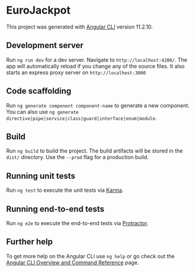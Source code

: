 # EuroJackpot

This project was generated with [Angular CLI](https://github.com/angular/angular-cli) version 11.2.10.

## Development server

Run `ng run dev` for a dev server. Navigate to `http://localhost:4200/`. The app will automatically reload if you change any of the source files.
It also starts an express proxy server on `http://localhost:3000`

## Code scaffolding

Run `ng generate component component-name` to generate a new component. You can also use `ng generate directive|pipe|service|class|guard|interface|enum|module`.

## Build

Run `ng build` to build the project. The build artifacts will be stored in the `dist/` directory. Use the `--prod` flag for a production build.

## Running unit tests

Run `ng test` to execute the unit tests via [Karma](https://karma-runner.github.io).

## Running end-to-end tests

Run `ng e2e` to execute the end-to-end tests via [Protractor](http://www.protractortest.org/).

## Further help

To get more help on the Angular CLI use `ng help` or go check out the [Angular CLI Overview and Command Reference](https://angular.io/cli) page.
